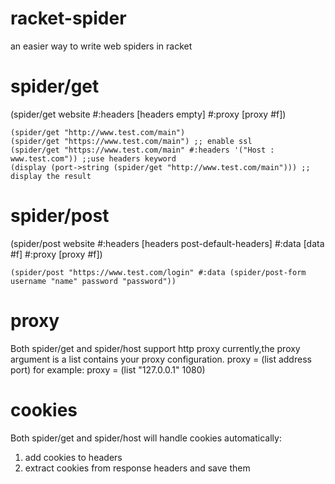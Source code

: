 # racket-spider
an easier way to write web spiders in racket

# spider/get
(spider/get website #:headers [headers empty] #:proxy [proxy #f])
```racket
(spider/get "http://www.test.com/main") 
(spider/get "https://www.test.com/main") ;; enable ssl
(spider/get "https://www.test.com/main" #:headers '("Host : www.test.com")) ;;use headers keyword
(display (port->string (spider/get "http://www.test.com/main"))) ;; display the result
```

# spider/post
(spider/post website #:headers [headers post-default-headers] #:data [data #f] #:proxy [proxy #f])

```
(spider/post "https://www.test.com/login" #:data (spider/post-form username "name" password "password"))
```

# proxy
Both spider/get and spider/host support http proxy currently,the proxy argument is a list contains your proxy configuration.
proxy = (list address port)
for example:
proxy = (list "127.0.0.1" 1080)

# cookies
Both spider/get and spider/host will handle cookies automatically:
1) add cookies to headers
2) extract cookies from response headers and save them

